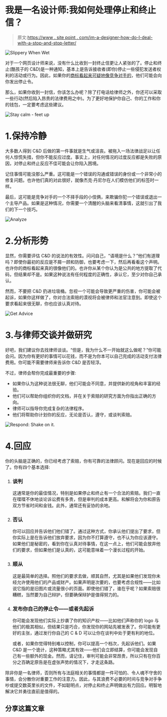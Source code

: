 # 我是一名设计师:我如何处理停止和终止信？

> 原文:[https://www . site point . com/im-a-designer-how-do-I-deal-with-a-stop-and-stop-letter/](https://www.sitepoint.com/im-a-designer-how-do-i-deal-with-a-cease-and-desist-letter/)

![Slippery When Wet](../Images/7299bb6a97ffb8fa2f69d1b68ec59b51.png)

对于一个网页设计师来说，没有什么比收到一封终止信更让人紧张的了。停止和终止(酷孩子的 C&D)是一种通知，基本上是告诉接收者(即你)停止一些侵犯发送者权利的活动或行为。因此，如果你的[商标看起来可疑地像竞争对手的](http://qz.com/467625/in-china-michael-jordan-does-not-hold-the-rights-to-his-own-name/)，他们可能会向你发出停止令。

那么，如果你收到一封信，你该怎么办呢？除了打电话给律师之外，你还可以采取一些行动(然后陷入昂贵的法律费用之中)。为了更好地保护你自己、你的工作和你的钱包，一定要考虑这些建议。

![Stay calm - feet up](../Images/d2243c6b316f9e4c3ed510974b21b1a3.png)

# 1.保持冷静

大多数人得到 C&D 后做的第一件事就是生气或沮丧。被拖入一场法律战足以让任何人惊慌失措，但你不能反应过度。事实上，对任何情况的过度反应都是失败的原因，对停止和终止反应不佳可能会让你陷入困境。

记住事情可能没那么严重。这可能是一个错误的沟通或错误的身份或一个非常小的修复问题。也许他们真的对此很好，就像杰克·丹尼尔在人们模仿他们的标签时一样。

最后，这可能是竞争对手的一个不择手段的小伎俩，来欺骗你犯一个错误或退出一个主导产品。如果是这种情况，你需要一个清醒的头脑来看清事情，这就引出了我们的下一个技巧。

![Analyze](../Images/6dd1e20358cd04e5ee86f5d00818879d.png)

# 2.分析形势

显然，你需要评估 C&D 的说法的有效性。问问自己，“语境是什么？”他们有道理吗？即使你最初的反应是不屑一顾和防御，也要考虑一下，然后再看看这个声明。也许你的商标看起来真的很像他们的。也许你从某个你认为是公共的地方提取了代码，但结果却不是。如果这种说法有任何程度的正确性，承认它，至少对你自己承认。

然而，不要把 C&D 扔进垃圾桶。忽视一个可能会导致更严重的伤害，你可能会被起诉，如果你这样做了，你对合法索赔的漠视将会被律师和法官注意到。即使这个要求看起来很无聊，你也应该认真对待。

![Get Advice](../Images/b2b8b6ec88a1c3805b4d132e24909673.png)

# 3.与律师交谈并做研究

好吧，我们建议你去找律师谈谈。“但是，我为什么不一开始就这么做呢？”你可能会问。因为你有更好的事情可以花钱，而不是为你本可以自己完成的活动支付法律费用。你可能不需要律师来告诉你 C&D 是否轻浮。

不过，律师会帮你完成最重要的步骤:

*   如果你认为这种说法很无聊，他们可能会不同意，并提供新的视角和丰富的经验。
*   他们可以帮助你组织你的文档，并在关于索赔的研究方面为你指出正确的方向。
*   律师可以指导你完成复杂的法律程序。
*   他们将帮助你计划你的反应，无论是否认，遵守，或谈判索赔。

![Respond: Shake on it.](../Images/2a7ab6c829fc4b9bdb491e3f8c298617.png)

# 4.回应

你的头脑是正确的，你已经考虑了索赔，你有可靠的法律顾问。现在是回应的时候了。你有四个基本选择:

1.  ### 谈判

    这通常是你的最佳情况，特别是如果停止和终止有一个合法的索赔。我们一直在喋喋不休地谈论诉讼费有多贵，但是审判的成本更高。和解将会为你和原告双方节省时间和金钱。此外，通常还有妥协的余地。

2.  ### 否认

    你可以回应并告诉他们他们错了。通过这种方式，你承认他们提出了要求，但你实际上是在告诉他们放弃要求，因为你不打算遵守，也不认为你应该遵守。如果他们是秘密的，看到你在认真对待事情，在这一点上，他们可能会放弃他们的要求，但如果他们是认真的，这可能意味着一个漫长过程的开始。

3.  ### 顺从

    这是最简单的选择。照他们的要求去做，顺其自然，尤其是如果他们发现你未经允许使用他们的产品或财产。如果声明是次要的，也要考虑合规性——比如说它指的是旧图片或流量很小的页面。即使他们错了，谁在乎呢？如果索赔很糟糕，当然要为自己辩护，但要确保辩护是值得努力的。

4.  ### 发布你自己的停止令——或者先起诉

    你可能会发现他们实际上抄袭了你的知识产权——比如他们声称你的 logo 与他们的极其相似，但结果只是巧合，你发现你的网站先被发表了。你可能有更好的主张，通过发行你自己的 C & D 可以让你在谈判中处于更有利的地位。

    或者，如果你觉得特别难以控制，你可以提高一个档次，先起诉他们。如果 C&D 是一个诡计，这种策略尤其有效——他们会立即结算，你可能会发现自己有一些额外的现金。然而，请记住，审判可能会非常昂贵，所以只有在你百分之百确定原告是在虚张声势的情况下，才走这条路。

除非你是一名律师，否则所有与法庭相关的事情都是一件可怕的、令人魂不守舍的事情，会分散你对重要工作的注意力。因此，与其浪费不必要的时间与竞争对手争吵或提交数英里长的文件，不如聪明点，对停止和终止声明做出有力回应。明智地解决它并勇往直前是值得的。

## 分享这篇文章